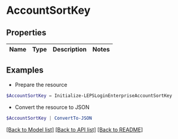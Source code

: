 # AccountSortKey
## Properties

Name | Type | Description | Notes
------------ | ------------- | ------------- | -------------

## Examples

- Prepare the resource
```powershell
$AccountSortKey = Initialize-LEPSLoginEnterpriseAccountSortKey 
```

- Convert the resource to JSON
```powershell
$AccountSortKey | ConvertTo-JSON
```

[[Back to Model list]](../README.md#documentation-for-models) [[Back to API list]](../README.md#documentation-for-api-endpoints) [[Back to README]](../README.md)

